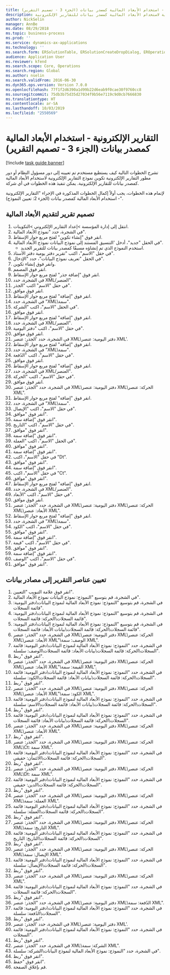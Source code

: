 ```yaml
---
title: التقارير الإلكترونية - استخدام الأبعاد المالية كمصدر بيانات (الجزء 3 - تصميم التقرير)
description: تشرح الخطوات التالية كيف يستطيع مستخدم تم تعيينه إلى دور مسؤول النظام أو دور مطور التقارير الإلكترونية تكوين نموذج التقارير الإلكترونية لاستخدام الأبعاد المالية كمصدر بيانات للتقارير الإلكترونية.
author: NickSelin
manager: AnnBe
ms.date: 08/29/2018
ms.topic: business-process
ms.prod: ''
ms.service: dynamics-ax-applications
ms.technology: ''
ms.search.form: ERSolutionTable, ERSolutionCreateDropDialog, EROperationDesigner, ERComponentTypeDropDialog
audience: Application User
ms.reviewer: kfend
ms.search.scope: Core, Operations
ms.search.region: Global
ms.author: nselin
ms.search.validFrom: 2016-06-30
ms.dyn365.ops.version: Version 7.0.0
ms.openlocfilehash: 77f1f2d6390a1d99b22d6eab9f0cae30f9760cc8
ms.sourcegitcommit: 75db3b75d35d27034f9b56e7119c9d0cb7666830
ms.translationtype: HT
ms.contentlocale: ar-SA
ms.lasthandoff: 10/03/2019
ms.locfileid: "2550569"
---
```

# <a name="er-use-financial-dimensions-as-a-data-source-part-3---design-the-report"></a>التقارير الإلكترونية - استخدام الأبعاد المالية كمصدر بيانات (الجزء 3 - تصميم التقرير)

[!include [task guide banner](../../includes/task-guide-banner.md)]

تشرح الخطوات التالية كيف يستطيع مستخدم تم تعيينه إلى دور مسؤول النظام أو دور مطور التقارير الإلكترونية تكوين نموذج التقارير الإلكترونية لاستخدام الأبعاد المالية كمصدر بيانات للتقارير الإلكترونية. يمكن تنفيذ هذه الخطوات في أي شركة.

لإتمام هذه الخطوات، يجب أولاً إكمال الخطوات المذكورة في الإجراء "التقارير الإلكترونية - استخدام الأبعاد المالية كمصدر بيانات (الجزء 2: تعيين النموذج)‬".


## <a name="design-a-report-to-present-financial-dimensions"></a>تصميم تقرير لتقديم الأبعاد المالية
1. انتقل إلى إدارة المؤسسة >إعداد التقارير الإلكتروني >التكوينات.
2. في الشجرة، حدد "نموذج الأبعاد المالية".
3. انقر فوق "إنشاء تكوين" لفتح مربع حوار الإسقاط‬.
4. في الحقل "جديد"، أدخل 'التنسيق المستند إلى نموذج البيانات نموذج الأبعاد المالية".
    * استخدم النموذج الذي تم إنشاؤه مسبقًا كمصدر بيانات للتقرير الجديد.  
5. في حقل "الاسم"، اكتب "تقرير دفتر يومية دفتر الأستاذ‬".
6. في الحقل "تعريف نموذج البيانات"، حدد "الإدخال".
7. وانقر فوق إنشاء تكوين.
8. انقر فوق المصمم.
9. انقر فوق "إضافة جذر" لفتح مربع حوار الإسقاط‬.
10. في الشجرة، حدد XML/العنصر".
11. في حقل "الاسم" اكتب "الجذر‬".
12. انقر فوق موافق.
13. انقر فوق "إضافة" لفتح مربع حوار الإسقاط‬.
14. في الشجرة، حدد "XML\سمة".
15. في الحقل "الاسم"، اكتب "الشركة".
16. انقر فوق موافق.
17. انقر فوق "إضافة" لفتح مربع حوار الإسقاط‬.
18. في الشجرة، حدد XML/العنصر".
19. في حقل "الاسم"، اكتب "دفتر اليومية".
20. انقر فوق موافق.
21. في الشجرة، حدد 'الجذر: عنصر XML\دفتر اليومية: عنصر XML'.
22. انقر فوق "إضافة" لفتح مربع حوار الإسقاط‬.
23. في الشجرة، حدد "XML\سمة".
24. في حقل "الاسم"، اكتب "الدُفعة".
25. انقر فوق موافق.
26. انقر فوق "إضافة" لفتح مربع حوار الإسقاط‬.
27. في الشجرة، حدد XML/العنصر".
28. في حقل "الاسم"، اكتب "الحركة".
29. انقر فوق موافق.
30. في الشجرة، حدد "الجذر: عنصر XML\دفتر اليومية: عنصر XML\الحركة: عنصر XML".
31. انقر فوق "إضافة" لفتح مربع حوار الإسقاط‬.
32. في الشجرة، حدد "XML\سمة".
33. في حقل "الاسم"، اكتب "الإيصال".
34. انقر فوق "موافق".
35. انقر فوق "إضافة سمة".
36. في حقل "الاسم"، اكتب "التاريخ".
37. انقر فوق "موافق".
38. انقر فوق "إضافة سمة".
39. في الحقل "الاسم"، اكتب "العملة".
40. انقر فوق "موافق".
41. انقر فوق "إضافة سمة".
42. في حقل "الاسم"، اكتب "Dt".
43. انقر فوق "موافق".
44. انقر فوق "إضافة سمة".
45. في حقل "الاسم"، اكتب "Ct".
46. انقر فوق "موافق".
47. انقر فوق "إضافة" لفتح مربع حوار الإسقاط‬.
48. في الشجرة، حدد XML/العنصر".
49. في حقل "الاسم"، اكتب "الأبعاد".
50. انقر فوق موافق.
51. في الشجرة، حدد "الجذر: عنصر XML\دفتر اليومية: عنصر XML\الحركة: عنصر XML\الأبعاد: عنصر XML".
52. انقر فوق "إضافة" لفتح مربع حوار الإسقاط‬.
53. في الشجرة، حدد "XML\سمة".
54. في حقل "الاسم"، اكتب "الكود".
55. انقر فوق "موافق".
56. انقر فوق "إضافة سمة".
57. في حقل "الاسم"، اكتب "قيمة".
58. انقر فوق "موافق".
59. انقر فوق "إضافة سمة".
60. في حقل "الاسم"، اكتب "الوصف".
61. انقر فوق "موافق".

## <a name="map-report-elements-to-data-sources"></a>تعيين عناصر التقرير إلى مصادر بيانات
1. انقر فوق علامة التبويب "التعيين".
2. في الشجرة، قم بتوسيع "النموذج: نموذج البيانات نموذج الأبعاد المالية".
3. في الشجرة، قم بتوسيع "النموذج: نموذج الأبعاد المالية لنموذج البيانات\دفتر اليومية: قائمة السجلات".
4. في الشجرة، قم بتوسيع "النموذج: نموذج الأبعاد المالية لنموذج البيانات\دفتر اليومية: قائمة السجلات\الحركة: قائمة السجلات".
5. في الشجرة، قم بتوسيع "النموذج: نموذج الأبعاد المالية لنموذج البيانات\دفتر اليومية: قائمة السجلات\الحركة: قائمة السجلات\بيانات الأبعاد: قائمة السجلات".
6. في الشجرة، حدد "الجذر: عنصر XML\دفتر اليومية: عنصر XML\الحركة: عنصر XML\الأبعاد: عنصر XML"\الوصف: سمة XML".
7. في الشجرة، حدد "النموذج: نموذج الأبعاد المالية لنموذج البيانات\دفتر اليومية: قائمة السجلات\الحركة: قائمة السجلات\بيانات الأبعاد: قائمة السجلات\الوصف: سلسلة".
8. انقر فوق "ربط".
9. في الشجرة، حدد "الجذر: عنصر XML\دفتر اليومية: عنصر XML\الحركة: عنصر XML\الأبعاد: عنصر XML"\القيمة: سمة XML".
10. في الشجرة، حدد "النموذج: نموذج الأبعاد المالية لنموذج البيانات\دفتر اليومية: قائمة السجلات\الحركة: قائمة السجلات\بيانات الأبعاد: قائمة السجلات\الكود: سلسلة".
11. انقر فوق "ربط".
12. في الشجرة، حدد "الجذر: عنصر XML\دفتر اليومية: عنصر XML\الحركة: عنصر XML\الأبعاد: عنصر XML"\الكود: سمة XML".
13. في الشجرة، حدد "النموذج: نموذج الأبعاد المالية لنموذج البيانات\دفتر اليومية: قائمة السجلات\الحركة: قائمة السجلات\بيانات الأبعاد: قائمة السجلات\الاسم: سلسلة".
14. انقر فوق "ربط".
15. في الشجرة، حدد "النموذج: نموذج الأبعاد المالية لنموذج البيانات\دفتر اليومية: قائمة السجلات\الحركة: قائمة السجلات\بيانات الأبعاد: قائمة السجلات".
16. في الشجرة، حدد "الجذر: عنصر XML\دفتر اليومية: عنصر XML\الحركة: عنصر XML\الأبعاد: عنصر XML".
17. انقر فوق "ربط".
18. في الشجرة، حدد "الجذر: عنصر XML\دفتر اليومية: عنصر XML\الحركة: عنصر XML\Ct: سمة XML".
19. في الشجرة، حدد "النموذج: نموذج الأبعاد المالية لنموذج البيانات\دفتر اليومية: قائمة السجلات\الحركة: قائمة السجلات\الائتمان: حقيقي‬".
20. انقر فوق "ربط".
21. في الشجرة، حدد "الجذر: عنصر XML\دفتر اليومية: عنصر XML\الحركة: عنصر XML\Dt: سمة XML".
22. في الشجرة، حدد "النموذج: نموذج الأبعاد المالية لنموذج البيانات\دفتر اليومية: قائمة السجلات\الحركة: قائمة السجلات\الدين: حقيقي‬".
23. انقر فوق "ربط".
24. في الشجرة، حدد "الجذر: عنصر XML\دفتر اليومية: عنصر XML\الحركة: عنصر XML\العملة: سمة XML".
25. في الشجرة، حدد "النموذج: نموذج الأبعاد المالية لنموذج البيانات\دفتر اليومية: قائمة السجلات\الحركة: قائمة السجلات\العملة: سلسلة".
26. انقر فوق "ربط".
27. في الشجرة، حدد "الجذر: عنصر XML\دفتر اليومية: عنصر XML\الحركة: عنصر XML\التاريخ: سمة XML".
28. في الشجرة، حدد "النموذج: نموذج الأبعاد المالية لنموذج البيانات\دفتر اليومية: قائمة السجلات\الحركة: قائمة السجلات\التاريخ: التاريخ".
29. انقر فوق "ربط".
30. في الشجرة، حدد "الجذر: عنصر XML\دفتر اليومية: عنصر XML\الحركة: عنصر XML\الإيصال: سمة XML".
31. في الشجرة، حدد "النموذج: نموذج الأبعاد المالية لنموذج البيانات\دفتر اليومية: قائمة السجلات\الحركة: قائمة السجلات\الإيصال: سلسلة".
32. انقر فوق "ربط".
33. في الشجرة، حدد "الجذر: عنصر XML\دفتر اليومية: عنصر XML\الحركة: عنصر XML".
34. في الشجرة، حدد "النموذج: نموذج الأبعاد المالية لنموذج البيانات\دفتر اليومية: قائمة السجلات\الحركة: قائمة السجلات".
35. انقر فوق "ربط".
36. في الشجرة، حدد "الجذر: عنصر XML\دفتر اليومية: عنصر XML\الدُفعة: سمة XML".
37. في الشجرة، حدد "النموذج: نموذج الأبعاد المالية لنموذج البيانات\دفتر اليومية: قائمة السجلات\الدُفعة: سلسلة".
38. انقر فوق "ربط".
39. في الشجرة، حدد 'الجذر: عنصر XML\دفتر اليومية: عنصر XML'.
40. في الشجرة، حدد "النموذج: نموذج الأبعاد المالية لنموذج البيانات\دفتر اليومية: قائمة السجلات".
41. انقر فوق "ربط".
42. في الشجرة، حدد "الجذر: عنصر XML\الشركة: سمة XML".
43. في الشجرة، حدد "النموذج: نموذج الأبعاد المالية لنموذج البيانات\الشركة: سلسلة".
44. انقر فوق "ربط".
45. انقر فوق "حفظ".
46. قم بإغلاق الصفحة.

